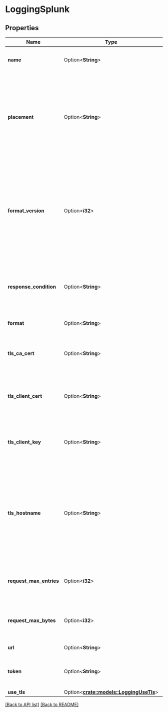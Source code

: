 # LoggingSplunk

## Properties

Name | Type | Description | Notes
------------ | ------------- | ------------- | -------------
**name** | Option<**String**> | The name for the real-time logging configuration. | 
**placement** | Option<**String**> | Where in the generated VCL the logging call should be placed. If not set, endpoints with `format_version` of 2 are placed in `vcl_log` and those with `format_version` of 1 are placed in `vcl_deliver`.  | 
**format_version** | Option<**i32**> | The version of the custom logging format used for the configured endpoint. The logging call gets placed by default in `vcl_log` if `format_version` is set to `2` and in `vcl_deliver` if `format_version` is set to `1`.  | [default to FormatVersion_v2]
**response_condition** | Option<**String**> | The name of an existing condition in the configured endpoint, or leave blank to always execute. | 
**format** | Option<**String**> | A Fastly [log format string](https://docs.fastly.com/en/guides/custom-log-formats). | [default to %h %l %u %t "%r" %&gt;s %b]
**tls_ca_cert** | Option<**String**> | A secure certificate to authenticate a server with. Must be in PEM format. | [default to null]
**tls_client_cert** | Option<**String**> | The client certificate used to make authenticated requests. Must be in PEM format. | [default to null]
**tls_client_key** | Option<**String**> | The client private key used to make authenticated requests. Must be in PEM format. | [default to null]
**tls_hostname** | Option<**String**> | The hostname to verify the server's certificate. This should be one of the Subject Alternative Name (SAN) fields for the certificate. Common Names (CN) are not supported. | [default to null]
**request_max_entries** | Option<**i32**> | The maximum number of logs sent in one request. Defaults `0` for unbounded. | [default to 0]
**request_max_bytes** | Option<**i32**> | The maximum number of bytes sent in one request. Defaults `0` for unbounded. | [default to 0]
**url** | Option<**String**> | The URL to post logs to. | 
**token** | Option<**String**> | A Splunk token for use in posting logs over HTTP to your collector. | 
**use_tls** | Option<[**crate::models::LoggingUseTls**](LoggingUseTls.md)> |  | 

[[Back to API list]](../README.md#documentation-for-api-endpoints) [[Back to README]](../README.md)


